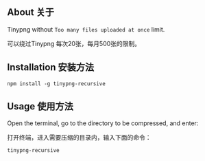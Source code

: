 ## About 关于
Tinypng without `Too many files uploaded at once` limit.

可以绕过Tinypng 每次20张，每月500张的限制。

## Installation 安装方法
```Shell
npm install -g tinypng-recursive 
```

## Usage 使用方法
Open the terminal, go to the directory to be compressed, and enter: 

打开终端，进入需要压缩的目录内，输入下面的命令：
```Shell
tinypng-recursive
```